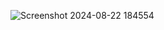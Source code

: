 ![Screenshot 2024-08-22 184554](https://github.com/user-attachments/assets/08dcabda-2e60-400b-9201-f029b29c3522)
